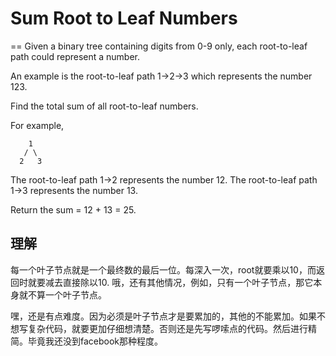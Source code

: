 # Sum Root to Leaf Numbers
==
Given a binary tree containing digits from 0-9 only, each root-to-leaf path could represent a number.

An example is the root-to-leaf path 1->2->3 which represents the number 123.

Find the total sum of all root-to-leaf numbers.

For example,
```
    1
   / \
  2   3
```
The root-to-leaf path 1->2 represents the number 12.
The root-to-leaf path 1->3 represents the number 13.

Return the sum = 12 + 13 = 25.

## 理解
每一个叶子节点就是一个最终数的最后一位。每深入一次，root就要乘以10，而返回时就要减去直接除以10.
哦，还有其他情况，例如，只有一个叶子节点，那它本身就不算一个叶子节点。

嘿，还是有点难度。因为必须是叶子节点才是要累加的，其他的不能累加。如果不想写复杂代码，就要更加仔细想清楚。否则还是先写啰嗦点的代码。然后进行精简。毕竟我还没到facebook那种程度。